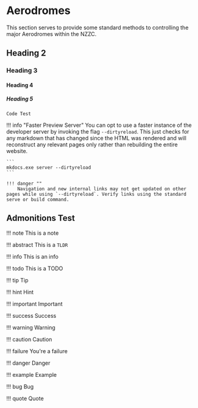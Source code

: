 # Aerodromes

This section serves to provide some standard methods to controlling the major Aerodromes within the NZZC.

## Heading 2

### Heading 3

#### Heading 4

##### Heading 5

```
Code Test
```

!!! info "Faster Preview Server"
    You can opt to use a faster instance of the developer server by invoking the flag `--dirtyreload`. This just checks for any markdown that has changed since the HTML was rendered and will reconstruct any relevant pages only rather than rebuilding the entire website.

    ```
    mkdocs.exe server --dirtyreload
    ```

    !!! danger ""
        Navigation and new internal links may not get updated on other pages while using `--dirtyreload`. Verify links using the standard serve or build command.

## Admonitions Test

!!! note
    This is a note

!!! abstract
    This is a `TLDR`

!!! info
    This is an info

!!! todo
    This is a TODO
  
!!! tip
    Tip

!!! hint
    Hint

!!! important
    Important

!!! success
    Success

!!! warning
    Warning

!!! caution
    Caution

!!! failure
    You're a failure

!!! danger
    Danger

!!! example
    Example

!!! bug
    Bug

!!! quote
    Quote